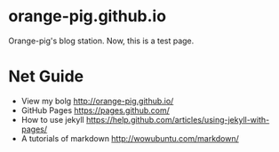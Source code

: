 # orange-pig.github.io
Orange-pig's blog station.
Now, this is a test page.

# Net Guide
- View my bolg http://orange-pig.github.io/
- GitHub Pages https://pages.github.com/
- How to use jekyll https://help.github.com/articles/using-jekyll-with-pages/
- A tutorials of markdown http://wowubuntu.com/markdown/